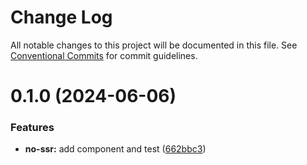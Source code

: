 # Change Log

All notable changes to this project will be documented in this file.
See [Conventional Commits](https://conventionalcommits.org) for commit guidelines.

# 0.1.0 (2024-06-06)

### Features

- **no-ssr:** add component and test ([662bbc3](https://github.com/cosmology-tech/interchain-ui/commit/662bbc3e6d52862bebd3703f821e416b39110964))
